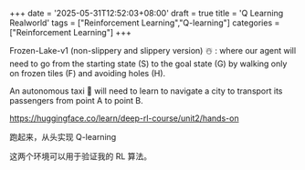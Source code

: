 +++
date = '2025-05-31T12:52:03+08:00'
draft = true
title = 'Q Learning Realworld'
tags = ["Reinforcement Learning","Q-learning"]
categories = ["Reinforcement Learning"]
+++


Frozen-Lake-v1 (non-slippery and slippery version) ☃️ : where our agent will need to go from the starting state (S) to the goal state (G) by walking only on frozen tiles (F) and avoiding holes (H).

An autonomous taxi 🚖 will need to learn to navigate a city to transport its passengers from point A to point B.

https://huggingface.co/learn/deep-rl-course/unit2/hands-on

跑起来，从头实现 Q-learning

这两个环境可以用于验证我的 RL 算法。


